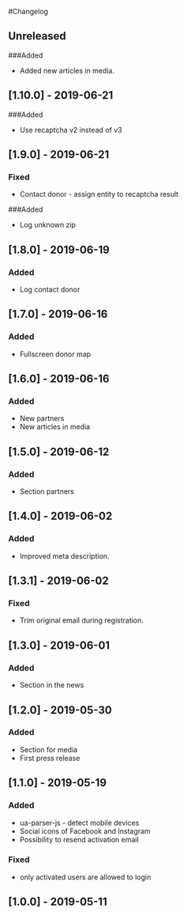 #Changelog

## Unreleased
###Added
- Added new articles in media.

## [1.10.0] - 2019-06-21
###Added
- Use recaptcha v2 instead of v3

## [1.9.0] - 2019-06-21
### Fixed
- Contact donor - assign entity to recaptcha result

###Added
- Log unknown zip

## [1.8.0] - 2019-06-19
### Added
- Log contact donor

## [1.7.0] - 2019-06-16
### Added
- Fullscreen donor map

## [1.6.0] - 2019-06-16
### Added
- New partners
- New articles in media

## [1.5.0] - 2019-06-12
### Added
- Section partners

## [1.4.0] - 2019-06-02
### Added
- Improved meta description.

## [1.3.1] - 2019-06-02
### Fixed
- Trim original email during registration.

## [1.3.0] - 2019-06-01
### Added
- Section in the news

## [1.2.0] - 2019-05-30
### Added
- Section for media
- First press release

## [1.1.0] - 2019-05-19
### Added
- ua-parser-js - detect mobile devices
- Social icons of Facebook and Instagram
- Possibility to resend activation email

### Fixed
- only activated users are allowed to login

## [1.0.0] - 2019-05-11
